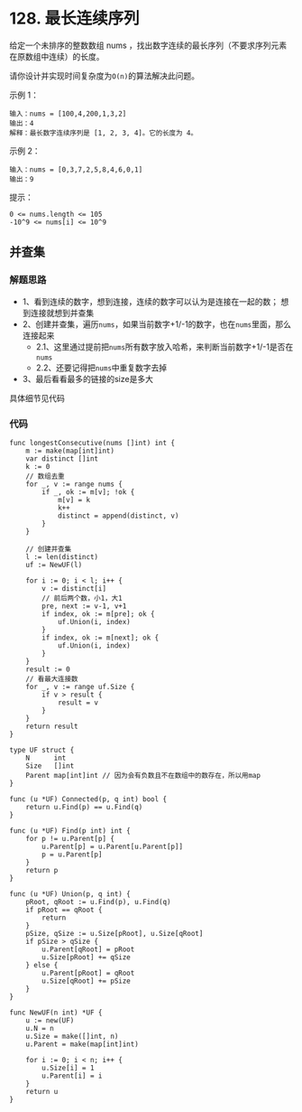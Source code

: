 # 128. 最长连续序列
给定一个未排序的整数数组 nums ，找出数字连续的最长序列（不要求序列元素在原数组中连续）的长度。

请你设计并实现时间复杂度为``O(n)``的算法解决此问题。

示例 1：
```
输入：nums = [100,4,200,1,3,2]
输出：4
解释：最长数字连续序列是 [1, 2, 3, 4]。它的长度为 4。
```

示例 2：
```
输入：nums = [0,3,7,2,5,8,4,6,0,1]
输出：9
```

提示：
```
0 <= nums.length <= 105
-10^9 <= nums[i] <= 10^9
```
## 并查集
### 解题思路
+ 1、看到连续的数字，想到连接，连续的数字可以认为是连接在一起的数；
想到连接就想到并查集
+ 2、创建并查集，遍历``nums``，如果当前数字+1/-1的数字，也在``nums``里面，那么连接起来
    + 2.1、这里通过提前把``nums``所有数字放入哈希，来判断当前数字+1/-1是否在``nums``
    + 2.2、还要记得把``nums``中重复数字去掉
+ 3、最后看看最多的链接的size是多大

具体细节见代码

### 代码

```golang
func longestConsecutive(nums []int) int {
	m := make(map[int]int)
	var distinct []int
	k := 0
	// 数组去重
	for _, v := range nums {
		if _, ok := m[v]; !ok {
			m[v] = k
			k++
			distinct = append(distinct, v)
		}
	}

	// 创建并查集
	l := len(distinct)
	uf := NewUF(l)
	
	for i := 0; i < l; i++ {
		v := distinct[i]
		// 前后两个数，小1，大1
		pre, next := v-1, v+1
		if index, ok := m[pre]; ok {
			uf.Union(i, index)
		}
		if index, ok := m[next]; ok {
			uf.Union(i, index)
		}
	}
	result := 0
	// 看最大连接数
	for _, v := range uf.Size {
		if v > result {
			result = v
		}
	}
	return result
}

type UF struct {
	N      int
	Size   []int
	Parent map[int]int // 因为会有负数且不在数组中的数存在，所以用map
}

func (u *UF) Connected(p, q int) bool {
	return u.Find(p) == u.Find(q)
}

func (u *UF) Find(p int) int {
	for p != u.Parent[p] {
		u.Parent[p] = u.Parent[u.Parent[p]]
		p = u.Parent[p]
	}
	return p
}

func (u *UF) Union(p, q int) {
	pRoot, qRoot := u.Find(p), u.Find(q)
	if pRoot == qRoot {
		return
	}
	pSize, qSize := u.Size[pRoot], u.Size[qRoot]
	if pSize > qSize {
		u.Parent[qRoot] = pRoot
		u.Size[pRoot] += qSize
	} else {
		u.Parent[pRoot] = qRoot
		u.Size[qRoot] += pSize
	}
}

func NewUF(n int) *UF {
	u := new(UF)
	u.N = n
	u.Size = make([]int, n)
	u.Parent = make(map[int]int)

	for i := 0; i < n; i++ {
		u.Size[i] = 1
		u.Parent[i] = i
	}
	return u
}
```
